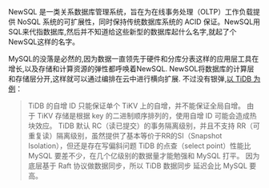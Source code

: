
NewSQL 是一类关系数据库管理系统，旨在为在线事务处理（OLTP）工作负载提供 NoSQL 系统的可扩展性，同时保持传统数据库系统的 ACID 保证。NewSQL用SQL来代指数据库,然后并不知道给这些新型的数据库起什么名字,就起了个NewSQL这样的名字。

MySQL的没落是必然的,因为数据一直领先于硬件和分库分表这样的应用层工具在增长,以及存储和计算资源的弹性都呼唤着NewSQL.
NewSOL将数据库的计算层和存储层分开,这样就可以通过编排在云中进行横向扩展. 不过没有银弹,[以 TiDB 为例](https://mp.weixin.qq.com/s/qtIo7cAdSJ_9V-RFCJH8PQ)：

>TiDB 的自增 ID 只能保证单个 TiKV 上的自增，并不能保证全局自增。
由于 TiKV 存储是根据 key 的二进制顺序排列的，使用自增 ID 可能会造成热块效应。
TiDB 默认 RC（读已提交）的事务隔离级别，并且不支持 RR（可重复读）隔离级别，虽然提供了基本等价于RR的SI（Snapshot Isolation），但还是存在写偏斜问题
TiDB 的点查（select point）性能比 MySQL 要差不少，在几个亿级别的数据量才能勉强和 MySQL 打平。
因为底层基于 Raft 协议做数据同步，所以 TiDB 数据同步 延迟会比 MySQL 要高。